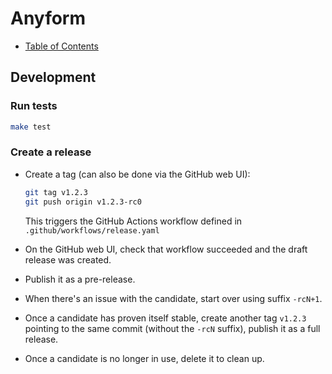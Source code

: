 
# Anyform

- [Table of Contents](/README.md)

## Development

### Run tests

```bash
make test
```

### Create a release

- Create a tag (can also be done via the GitHub web UI):
  ```bash
  git tag v1.2.3
  git push origin v1.2.3-rc0
  ```
  This triggers the GitHub Actions workflow defined in
  `.github/workflows/release.yaml`

- On the GitHub web UI, check that workflow succeeded and the draft release was
  created.
- Publish it as a pre-release.
- When there's an issue with the candidate, start over using suffix `-rcN+1`.
- Once a candidate has proven itself stable, create another tag `v1.2.3`
  pointing to the same commit (without the `-rcN` suffix), publish it as a full
  release.
- Once a candidate is no longer in use, delete it to clean up.

